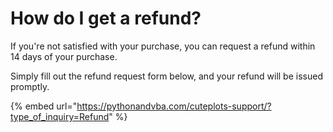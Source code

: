 # How do I get a refund?

If you're not satisfied with your purchase, you can request a refund within 14 days of your purchase.

Simply fill out the refund request form below, and your refund will be issued promptly.

{% embed url="https://pythonandvba.com/cuteplots-support/?type_of_inquiry=Refund" %}

